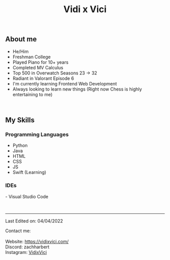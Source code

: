 <h1 align="center">Vidi x Vici</h1>

<br>

## About me
- He/Him
- Freshman College
- Played Piano for 10+ years
- Completed MV Calculus
- Top 500 in Overwatch Seasons 23 -> 32
- Radiant in Valorant Episode 6
- I'm currently learning Frontend Web Development
- Always looking to learn new things (Right now Chess is highly entertaining to me)

<br>

## My Skills
 ### Programming Languages
 - Python
 - Java
 - HTML
 - CSS
 - JS
 - Swift (Learning)
 ### IDEs
 
<p>
- Visual Studio Code
</p>


<br/>

-----
Last Edited on: 04/04/2022

Contact me:  
<br>
Website: https://vidixvici.com/
<br>
Discord: zachharbert
<br>
Instagram: [VidixVici](https://www.instagram.com/thezacharyharbert/) 
<br>
